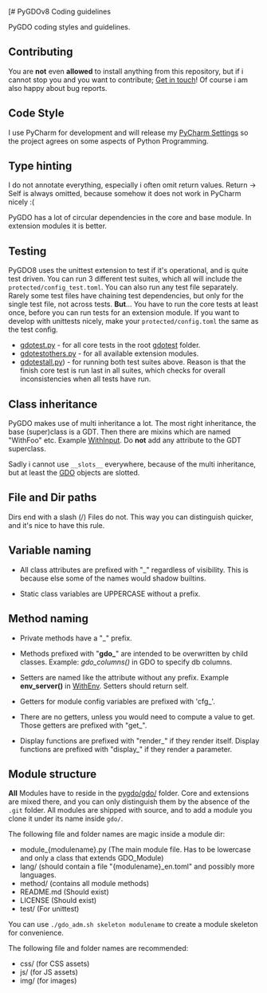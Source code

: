 [# PyGDOv8 Coding guidelines

PyGDO coding styles and guidelines.

## Contributing

You are **not** even **allowed** to install anything from this repository,
but if i cannot stop you and you want to contribute;
[Get in touch](mailto:gizmore@wechall.net)!
Of course i am also happy about bug reports.


## Code Style

I use PyCharm for development and will release my [PyCharm Settings](../DEV/PyCharm)
so the project agrees on some aspects of Python Programming.


## Type hinting

I do not annotate everything, especially i often omit return values.
Return -> Self is always omitted, because somehow it does not work in PyCharm nicely :(

PyGDO has a lot of circular dependencies in the core and base module.
In extension modules it is better.


## Testing

PyGDO8 uses the unittest extension to test if it's operational, and is quite test driven.
You can run 3 different test suites, which all will include the `protected/config_test.toml`.
You can also run any test file separately. Rarely some test files have chaining test dependencies,
but only for the single test file, not across tests.
**But**... You have to run the core tests at least once, before you can run tests for an extension module.
If you want to develop with unittests nicely, make your `protected/config.toml` the same as the test config.


- [gdotest.py](../gdotest.py) - for all core tests in the root [gdotest](../gdotest) folder.
- [gdotestothers.py](../gdotestothers.py) - for all available extension modules.
- [gdotestall.py](../gdotestall.py)) - for running both test suites above.
  Reason is that the finish core test is run last in all suites,
  which checks for overall inconsistencies when all tests have run.

## Class inheritance

PyGDO makes use of multi inheritance a lot. The most right inheritance, the base (super)class is a GDT.
Then there are mixins which are named "WithFoo" etc. Example [WithInput](../gdo/base/WithInput.py).
Do **not** add any attribute to the GDT superclass.

Sadly i cannot use `__slots__` everywhere, because of the multi inheritance,
but at least the [GDO](../gdo/base/GDO.py) objects are slotted.


## File and Dir paths

Dirs end with a slash (/)
Files do not.
This way you can distinguish quicker, and it's nice to have this rule.

## Variable naming

- All class attributes are prefixed with "_" regardless of visibility.
  This is because else some of the names would shadow builtins.

- Static class variables are UPPERCASE without a prefix.

## Method naming

- Private methods have a "_" prefix.

- Methods prefixed with "**gdo_**" are intended to be overwritten by child classes.
Example: _gdo_columns()_ in GDO to specify db columns.

- Setters are named like the attribute without any prefix.
  Example __env_server()__ in [WithEnv](../gdo/base/WithEnv.py).
  Setters should return self.

- Getters for module config variables are prefixed with 'cfg_'.

- There are no getters, unless you would need to compute a value to get.
  Those getters are prefixed with "get_".

- Display functions are prefixed with "render_" if they render itself.
  Display functions are prefixed with "display_" if they render a parameter.



## Module structure

**All** Modules have to reside in the [pygdo/gdo/](../gdo) folder.
Core and extensions are mixed there,
and you can only distinguish them by the absence of the `.git` folder.
All modules are shipped with source, and to add a module you clone it under its name inside `gdo/`.

The following file and folder names are magic inside a module dir:

- module_{modulename}.py (The main module file. Has to be lowercase and only a class that extends GDO_Module)
- lang/ (should contain a file "{modulename}_en.toml" and possibly more languages.
- method/ (contains all module methods)
- README.md (Should exist)
- LICENSE (Should exist)
- test/ (For unittest)

You can use `./gdo_adm.sh skeleton modulename` to create a module skeleton for convenience.

The following file and folder names are recommended:

- css/ (for CSS assets)
- js/ (for JS assets)
- img/ (for images)

